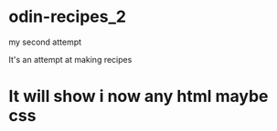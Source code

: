 # odin-recipes_2
my second attempt

It's an attempt at making recipes
# It will show i now any html maybe css